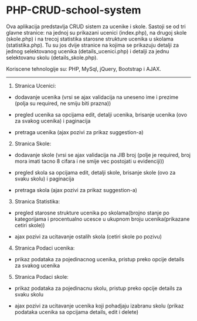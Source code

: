 
# PHP-CRUD-school-system


Ova aplikacija predstavlja CRUD sistem za ucenike i skole. Sastoji se od tri glavne stranice: na jednoj su prikazani ucenici (index.php), na drugoj skole (skole.php) i na trecoj statistika starosne strukture ucenika u skolama (statistika.php). 
Tu su jos dvije stranice na kojima se prikazuju detalji za jednog selektovanog ucenika (details_ucenici.php) i detalji za jednu selektovanu skolu (details_skole.php).

Koriscene tehnologije su: PHP, MySql, jQuery, Bootstrap i AJAX.

---------------------------------------------------------------------------------------------------------------------------

1. Stranica Ucenici:

- dodavanje ucenika (vrsi se ajax validacija na uneseno ime i prezime (polja su required, ne smiju biti prazna))

- pregled ucenika sa opcijama edit, detalji ucenika, brisanje ucenika (ovo za svakog ucenika) i paginacija

- pretraga ucenika (ajax pozivi za prikaz suggestion-a)

2. Stranica Skole:
 
- dodavanje skole (vrsi se ajax validacija na JIB broj (polje je required, broj mora imati tacno 8 cifara i ne smije vec postojati u evidenciji))

- pregled skola sa opcijama edit, detalji skole, brisanje skole (ovo za svaku skolu) i paginacija

- pretraga skola (ajax pozivi za prikaz suggestion-a)

3. Stranica Statistika:

- pregled starosne strukture ucenika po skolama(brojno stanje po kategorijama i procentualno ucesce u ukupnom broju ucenika(prikazane cetiri skole))

- ajax pozivi za ucitavanje ostalih skola (cetiri skole po pozivu)

4. Stranica Podaci ucenika:

- prikaz podataka za pojedinacnog ucenika, pristup preko opcije details za svakog ucenika

5. Stranica Podaci skole:

- prikaz podataka za pojedinacnu skolu, pristup preko opcije details za svaku skolu

- ajax pozivi za ucitavanje ucenika koji pohadjaju izabranu skolu (prikaz podataka ucenika sa opcijama details, edit i delete)




